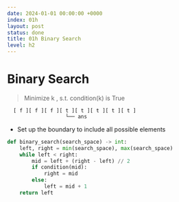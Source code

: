 ```yaml
---
date: 2024-01-01 00:00:00 +0000
index: 01h
layout: post
status: done
title: 01h Binary Search
level: h2
---
```


# Binary Search
> Minimize k , s.t. condition(k) is True

```
  [ f ][ f ][ f ][ t ][ t ][ t ][ t ][ t ]     
                   └── ans 
```
- Set up the boundary to include all possible elements

```python
def binary_search(search_space) -> int:
    left, right = min(search_space), max(search_space)
    while left < right:
        mid = left + (right - left) // 2
        if condition(mid):
            right = mid
        else:
            left = mid + 1
    return left
```
